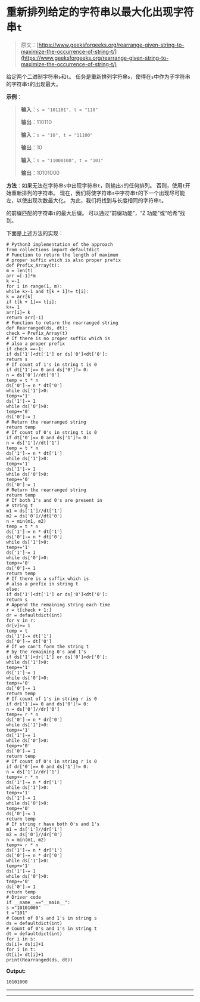 # 重新排列给定的字符串以最大化出现字符串`t`

> 原文：[https://www.geeksforgeeks.org/rearrange-given-string-to-maximize-the-occurrence-of-string-t/](https://www.geeksforgeeks.org/rearrange-given-string-to-maximize-the-occurrence-of-string-t/)

给定两个二进制字符串`s`和`t`。 任务是重新排列字符串`s`，使得在`s`中作为子字符串的字符串`t`的出现最大。

**示例**：

> **输入**：`s = "101101", t = "110"`
>
> **输出**：110110
> 
> **输入**：`s = "10", t = "11100"`
>
> **输出**：10
> 
> **输入**：`s = "11000100", t = "101"`
>
> **输出**：10101000

**方法**：如果无法在字符串`s`中出现字符串`t`，则输出`s`的任何排列。 否则，使用`t`开始重新排列的字符串。 现在，我们将使字符串`s`中字符串`t`的下一个出现尽可能左，以使出现次数最大化。 为此，我们将找到与长度相同的字符串`t`。

的前缀匹配的字符串`t`的最大后缀。 可以通过“前缀功能”，“Z 功能”或“哈希”找到。

下面是上述方法的实现：

```
# Python3 implementation of the approach
from collections import defaultdict
# Function to return the length of maximum
# proper suffix which is also proper prefix
def Prefix_Array(t):
m = len(t)
arr =[-1]*m
k =-1
for i in range(1, m):
while k>-1 and t[k + 1]!= t[i]:
k = arr[k]
if t[k + 1]== t[i]:
k+= 1
arr[i]= k
return arr[-1]
# Function to return the rearranged string
def Rearranged(ds, dt):
check = Prefix_Array(t)
# If there is no proper suffix which is
# also a proper prefix
if check ==-1:
if ds['1']<dt['1'] or ds['0']<dt['0']:
return s
# If count of 1's in string t is 0
if dt['1']== 0 and ds['0']!= 0:
n = ds['0']//dt['0']
temp = t * n
ds['0']-= n * dt['0']
while ds['1']>0:
temp+='1'
ds['1']-= 1
while ds['0']>0:
temp+='0'
ds['0']-= 1
# Return the rearranged string
return temp
# If count of 0's in string t is 0
if dt['0']== 0 and ds['1']!= 0:
n = ds['1']//dt['1']
temp = t * n
ds['1']-= n * dt['1']
while ds['1']>0:
temp+='1'
ds['1']-= 1
while ds['0']>0:
temp+='0'
ds['0']-= 1
# Return the rearranged string
return temp
# If both 1's and 0's are present in
# string t
m1 = ds['1']//dt['1']
m2 = ds['0']//dt['0']
n = min(m1, m2)
temp = t * n
ds['1']-= n * dt['1']
ds['0']-= n * dt['0']
while ds['1']>0:
temp+='1'
ds['1']-= 1
while ds['0']>0:
temp+='0'
ds['0']-= 1
return temp
# If there is a suffix which is
# also a prefix in string t
else:
if ds['1']<dt['1'] or ds['0']<dt['0']:
return s
# Append the remaining string each time
r = t[check + 1:]
dr = defaultdict(int)
for v in r:
dr[v]+= 1
temp = t
ds['1']-= dt['1']
ds['0']-= dt['0']
# If we can't form the string t
# by the remaining 0's and 1's
if ds['1']<dr['1'] or ds['0']<dr['0']:
while ds['1']>0:
temp+='1'
ds['1']-= 1
while ds['0']>0:
temp+='0'
ds['0']-= 1
return temp
# If count of 1's in string r is 0
if dr['1']== 0 and ds['0']!= 0:
n = ds['0']//dr['0']
temp+= r * n
ds['0']-= n * dr['0']
while ds['1']>0:
temp+='1'
ds['1']-= 1
while ds['0']>0:
temp+='0'
ds['0']-= 1
return temp
# If count of 0's in string r is 0
if dr['0']== 0 and ds['1']!= 0:
n = ds['1']//dr['1']
temp+= r * n
ds['1']-= n * dr['1']
while ds['1']>0:
temp+='1'
ds['1']-= 1
while ds['0']>0:
temp+='0'
ds['0']-= 1
return temp
# If string r have both 0's and 1's
m1 = ds['1']//dr['1']
m2 = ds['0']//dr['0']
n = min(m1, m2)
temp+= r * n
ds['1']-= n * dr['1']
ds['0']-= n * dr['0']
while ds['1']>0:
temp+='1'
ds['1']-= 1
while ds['0']>0:
temp+='0'
ds['0']-= 1
return temp
# Driver code
if __name__=="__main__":
s ="10101000"
t ="101"
# Count of 0's and 1's in string s
ds = defaultdict(int)
# Count of 0's and 1's in string t
dt = defaultdict(int)
for i in s:
ds[i]= ds[i]+1
for i in t:
dt[i]= dt[i]+1
print(Rearranged(ds, dt))
```

**Output:**

```
10101000

```



* * *

* * *



